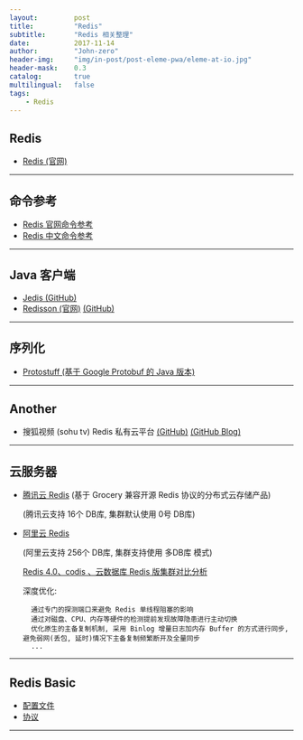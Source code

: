 ```yaml
---
layout:       	post
title:        	"Redis"
subtitle:     	"Redis 相关整理"
date:         	2017-11-14
author:       	"John-zero"
header-img:   	"img/in-post/post-eleme-pwa/eleme-at-io.jpg"
header-mask:  	0.3
catalog:      	true
multilingual: 	false
tags:
    - Redis
---
```




## Redis
	
* <a href="https://redis.io/" target="_blank">Redis (官网)</a>

***	

## 命令参考

* <a href="https://redis.io/commands" target="_blank">Redis 官网命令参考</a> 
* <a href="http://redisdoc.com/" target="_blank">Redis 中文命令参考</a> 

***
	
## Java 客户端

* <a href="https://github.com/xetorthio/jedis" target="_blank">Jedis (GitHub)</a> 
* <a href="https://redisson.org/" target="_blank">Redisson (官网)</a> <a href="https://github.com/redisson/redisson" target="_blank">(GitHub)</a> 

***

## 序列化

* <a href="http://www.protostuff.io/" target="_blank">Protostuff (基于 Google Protobuf 的 Java 版本) </a> 
	
***

## Another

* 搜狐视频 (sohu tv) Redis 私有云平台 <a href="https://github.com/sohutv/cachecloud" target="_blank">(GitHub)</a> <a href="http://cachecloud.github.io/" target="_blank">(GitHub Blog)</a>  	

***

## 云服务器

* <a href="https://www.qcloud.com/document/product/239/3205" target="_blank">腾讯云 Redis</a>  (基于 Grocery 兼容开源 Redis 协议的分布式云存储产品)

	(腾讯云支持 16个 DB库, 集群默认使用 0号 DB库)

* <a href="https://help.aliyun.com/document_detail/26342.html" target="_blank">阿里云 Redis</a>

	(阿里云支持 256个 DB库, 集群支持使用 多DB库 模式)
	
	<a href="https://help.aliyun.com/document_detail/57797.html" target="_blank">Redis 4.0、codis 、云数据库 Redis 版集群对比分析</a> 
	
	深度优化:
	
		通过专门的探测端口来避免 Redis 单线程阻塞的影响
		通过对磁盘、CPU、内存等硬件的检测提前发现故障隐患进行主动切换
		优化原生的主备复制机制, 采用 Binlog 增量日志加内存 Buffer 的方式进行同步, 避免弱网(丢包, 延时)情况下主备复制频繁断开及全量同步
		...

***

## Redis Basic

* <a href="https://redis.io/topics/config" target="_blank">配置文件</a> 
* <a href="https://redis.io/topics/protocol" target="_blank">协议</a>  

***
